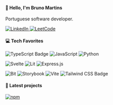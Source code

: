 #### 👋 Hello, I'm Bruno Martins
Portuguese software developer.

<a href="https://www.linkedin.com/in/brunorodrigues355/">![LinkedIn](https://img.shields.io/static/v1?style=for-the-badge&message=LinkedIn&color=0A66C2&logo=LinkedIn&logoColor=FFFFFF&label=)
</a>
<a href="https://leetcode.com/brunorodrigues355/">![LeetCode](https://img.shields.io/static/v1?style=for-the-badge&message=LeetCode&color=222222&logo=LeetCode&logoColor=FFA116&label=)
</a>

#### 💻 Tech Favorites
![TypeScript Badge](https://img.shields.io/badge/TypeScript-3178C6?logo=typescript&logoColor=fff&style=for-the-badge) ![JavaScript](https://img.shields.io/static/v1?style=for-the-badge&message=JavaScript&color=222222&logo=JavaScript&logoColor=F7DF1E&label=) ![Python](https://img.shields.io/static/v1?style=for-the-badge&message=Python&color=3776AB&logo=Python&logoColor=FFFFFF&label=)

![Svelte](https://img.shields.io/static/v1?style=for-the-badge&message=Svelte&color=FF3E00&logo=Svelte&logoColor=FFFFFF&label=) ![Lit](https://img.shields.io/static/v1?style=for-the-badge&message=Lit&color=324FFF&logo=Lit&logoColor=FFFFFF&label=)
 ![Express.js](https://img.shields.io/badge/express.js-%23404d59.svg?style=for-the-badge&logo=express&logoColor=%2361DAFB)

![Bit](https://img.shields.io/static/v1?style=for-the-badge&message=Bit&color=592EC1&logo=Bit&logoColor=FFFFFF&label=) ![Storybook](https://img.shields.io/badge/-Storybook-FF4785?style=for-the-badge&logo=storybook&logoColor=white) ![Vite](https://img.shields.io/badge/vite-%23646CFF.svg?style=for-the-badge&logo=vite&logoColor=white) ![Tailwind CSS Badge](https://img.shields.io/badge/Tailwind%20CSS-06B6D4?logo=tailwindcss&logoColor=fff&style=for-the-badge)

#### 📖 Latest projects
<a href="https://www.npmjs.com/package/queue-limit" tag="queue-limit">![npm](https://img.shields.io/static/v1?style=for-the-badge&message=queue%20limit&color=CB3837&logo=npm&logoColor=FFFFFF&label=)</a>
